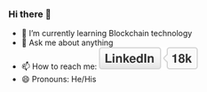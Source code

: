 ### Hi there 👋

<!--
**cawizca/cawizca** is a ✨ _special_ ✨ repository because its `README.md` (this file) appears on your GitHub profile.

Here are some ideas to get you started:
-->
- 🌱 I’m currently learning Blockchain technology 
- 💬 Ask me about anything
- 📫 How to reach me: 
  <a href="https://www.linkedin.com/in/kavishka-gardiarachchi-4816041b8"><img src="https://raw.githubusercontent.com/terrytangyuan/terrytangyuan/master/imgs/linkedin.svg" alt="LinkedIn"></a>
- 😄 Pronouns: He/His
<!-- - ⚡ Fun fact: ... -->
<!-- 
- 🔭 I’m currently working on BlockStars
- 👯 I’m looking to collaborate on ...
- 🤔 I’m looking for help with ... 
-->

